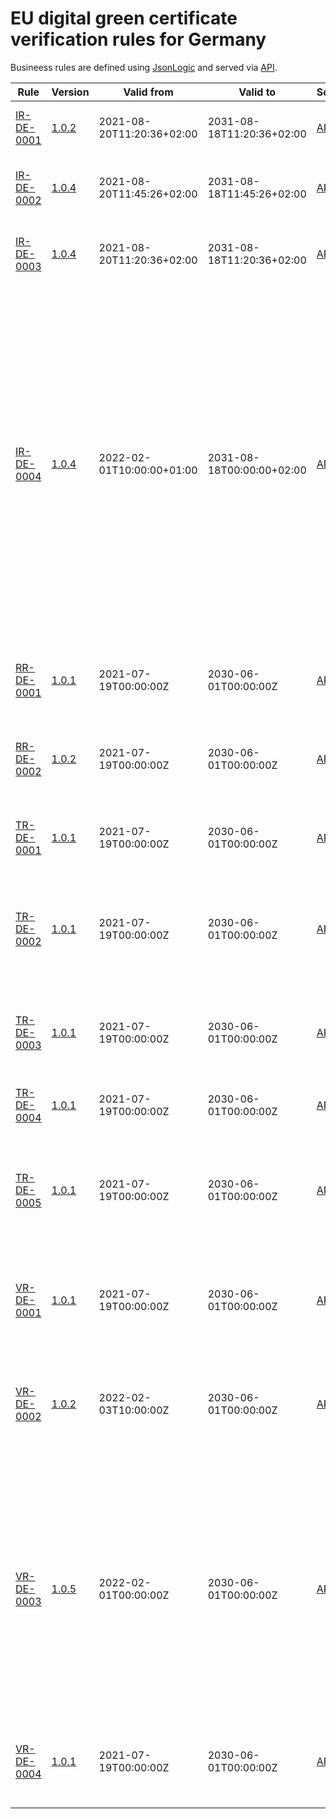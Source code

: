 # EU digital green certificate verification rules for Germany

Busineess rules are defined using [JsonLogic](https://jsonlogic.com) and served via [API](https://dgca-businessrule-service-test.ezdrav.si/rules/DE).

| Rule | Version | Valid from | Valid to | Source | Description |
| ---- | ------- | ---------- | -------- | ------ | ----------- |
| [IR-DE-0001](IR-DE-0001.json) | [1.0.2](IR-DE-0001_1.0.2.json) | 2021-08-20T11:20:36+02:00 | 2031-08-18T11:20:36+02:00 | [API](https://dgca-businessrule-service-test.ezdrav.si/rules/DE/8d6fe3252560f2e8a99ee8b3fdbe6c3ecb1dd60043f97871b5db7aae5ccd7668) | The test center ILLEGAL TC  is not allowed. |
| [IR-DE-0002](IR-DE-0002.json) | [1.0.4](IR-DE-0002_1.0.4.json) | 2021-08-20T11:45:26+02:00 | 2031-08-18T11:45:26+02:00 | [API](https://dgca-businessrule-service-test.ezdrav.si/rules/DE/826e5e5241bfd51de4aeaa62816946075ead9e8de1439628df5345c295e8f807) | Damaged Badge of Janssen on 2021-05-25. |
| [IR-DE-0003](IR-DE-0003.json) | [1.0.4](IR-DE-0003_1.0.4.json) | 2021-08-20T11:20:36+02:00 | 2031-08-18T11:20:36+02:00 | [API](https://dgca-businessrule-service-test.ezdrav.si/rules/DE/9303adccffcf01806cc57cedc77b15bd2e05b588e31f4573d92feafd5cb6fa38) | Damaged Badge of Janssen on 2021-05-25. |
| [IR-DE-0004](IR-DE-0004.json) | [1.0.4](IR-DE-0004_1.0.4.json) | 2022-02-01T10:00:00+01:00 | 2031-08-18T00:00:00+02:00 | [API](https://dgca-businessrule-service-test.ezdrav.si/rules/DE/5c48c7a36d2332349fd7c03346fc7506a24a88aed19adc090b8470da2238e236) | Issuer has been compromised. For security reasons, all certificates of the issuer from whom you have received the certificate must be reissued. You can arrange for a new vaccination certificate to be issued free of charge at your health care provider or pharmacy by showing your yellow vaccination passport and a valid photo ID. |
| [RR-DE-0001](RR-DE-0001.json) | [1.0.1](RR-DE-0001_1.0.1.json) | 2021-07-19T00:00:00Z | 2030-06-01T00:00:00Z | [API](https://dgca-businessrule-service-test.ezdrav.si/rules/DE/4713db6a7d33df919de8fafbee02a1e9caa1f59ffc0c06cbddf32b47f2441710) | The positive NAA test result (e.g., PCR) must be older than 28 days. |
| [RR-DE-0002](RR-DE-0002.json) | [1.0.2](RR-DE-0002_1.0.2.json) | 2021-07-19T00:00:00Z | 2030-06-01T00:00:00Z | [API](https://dgca-businessrule-service-test.ezdrav.si/rules/DE/43a47f0d7010523e3fa45f8ed772dd7370249ece1604ca7a77a1406c5dfa6eb5) | The positive NAA test result (e.g., PCR) must be no older than 6 months. |
| [TR-DE-0001](TR-DE-0001.json) | [1.0.1](TR-DE-0001_1.0.1.json) | 2021-07-19T00:00:00Z | 2030-06-01T00:00:00Z | [API](https://dgca-businessrule-service-test.ezdrav.si/rules/DE/af94f89210d358a2edffd1e9c84c86eb7837ed76f7928aace3f1315974a2100c) | This must be an antigen test (e.g., rapid test) or NAA test (e.g., PCR). |
| [TR-DE-0002](TR-DE-0002.json) | [1.0.1](TR-DE-0002_1.0.1.json) | 2021-07-19T00:00:00Z | 2030-06-01T00:00:00Z | [API](https://dgca-businessrule-service-test.ezdrav.si/rules/DE/124a2c2e0b8aeddbad8df2cb6852060c23725a32eb11d65abb4eef7da19d0f78) | The sample for an antigen test (e.g., rapid test) must have been taken no longer than 48 hours ago. |
| [TR-DE-0003](TR-DE-0003.json) | [1.0.1](TR-DE-0003_1.0.1.json) | 2021-07-19T00:00:00Z | 2030-06-01T00:00:00Z | [API](https://dgca-businessrule-service-test.ezdrav.si/rules/DE/2b3c2b5b8f3edabfde20b833af088b8da18ae5e3f4daa5ab0b38e0759d4e2311) | The sample for an NAA test (e.g., PCR) must have been taken no longer than 72 hours ago. |
| [TR-DE-0004](TR-DE-0004.json) | [1.0.1](TR-DE-0004_1.0.1.json) | 2021-07-19T00:00:00Z | 2030-06-01T00:00:00Z | [API](https://dgca-businessrule-service-test.ezdrav.si/rules/DE/b34737c84fc1ce22eca258da640bcd331259c749fce1775ed2c851d9078ddbbe) | The test result must be negative. |
| [TR-DE-0005](TR-DE-0005.json) | [1.0.1](TR-DE-0005_1.0.1.json) | 2021-07-19T00:00:00Z | 2030-06-01T00:00:00Z | [API](https://dgca-businessrule-service-test.ezdrav.si/rules/DE/7ec8645072fc29e3316d4fb03e79fea48d9f15157dceb0904f085b76419cf150) | The antigen test (e.g., rapid test) must be included in the EU’s "Common list of COVID-19 rapid antigen tests". |
| [VR-DE-0001](VR-DE-0001.json) | [1.0.1](VR-DE-0001_1.0.1.json) | 2021-07-19T00:00:00Z | 2030-06-01T00:00:00Z | [API](https://dgca-businessrule-service-test.ezdrav.si/rules/DE/66c9f9e1c723b1dbcb8e29ff35f6aa86003768c944d81efebc6e985774fd0efc) | The vaccination schedule must be complete (e.g., 1/1, 2/2). |
| [VR-DE-0002](VR-DE-0002.json) | [1.0.2](VR-DE-0002_1.0.2.json) | 2022-02-03T10:00:00Z | 2030-06-01T00:00:00Z | [API](https://dgca-businessrule-service-test.ezdrav.si/rules/DE/9b110389d7cbe6d0e3cc867febc52fe83b38518cfcc376a8cdade8b182d38d35) | Only the following vaccines are accepted: AstraZeneca, Biontech, Janssen, Moderna, Novavax. |
| [VR-DE-0003](VR-DE-0003.json) | [1.0.5](VR-DE-0003_1.0.5.json) | 2022-02-01T00:00:00Z | 2030-06-01T00:00:00Z | [API](https://dgca-businessrule-service-test.ezdrav.si/rules/DE/cff006ae5dd60232ed366bfd1efa6c4bc5a5162c4a561572815a8d3f998df60e) | At least 14 days must have elapsed since completing the primary course of immunization. A booster shot or vaccination of someone who recovered from COVID-19 is valid immediately as long as it is clearly identified as such. |
| [VR-DE-0004](VR-DE-0004.json) | [1.0.1](VR-DE-0004_1.0.1.json) | 2021-07-19T00:00:00Z | 2030-06-01T00:00:00Z | [API](https://dgca-businessrule-service-test.ezdrav.si/rules/DE/66c55d453d2e3b8b7e7c65c085e73390a97b5e5651627a74dc21da748bacf784) | The vaccine must have been administered no longer than one year ago. |
